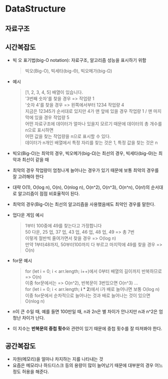# DataStructure

## 자료구조

## 시간복잡도
- 빅 오 표기법(big-O notation): 자료구조, 알고리즘 성능을 표시하기 위함
  > 빅오(Big-O), 빅세타(big-Θ), 빅오메가(big-Ω)

- 예시
  > [1, 2, 3, 4, 5] 배열이 있습니다. <br>
  > '3번째 숫자'를 찾을 경우 => 작업량 1 <br>
  > '숫자 4'를 찾을 경우 => 왼쪽에서부터 1234 작업량 4 <br>
  > 지금은 12345가 순서대로 있지만 4가 맨 앞에 있을 경우 작업량 1 / 맨 마지막에 있을 경우 작업량 5 <br>
  > 어떤 자료구조에 데이터가 얼마나 있을지 모르기 때문에 데이터의 총 개수를 n으로 표시하면 <br>
  > 어떤 값을 찾는 작업량을 n으로 표시할 수 있다. <br>
  > 데이터가 n개인 배열에서 특정 자리를 찾는 것은 1, 특정 값을 찾는 것은 n

- 빅오(Big-O)는 최악의 경우, 빅오메가(big-Ω)는 최선의 경우, 빅세타(big-Θ)는 최악과 최선이 같을 때

- 최악의 경우 작업량이 엄청나게 늘어나는 경우가 있기 때문에 보통 최악의 경우를 잘 고려해야 한다

- 대략 O(1), O(log n), O(n), O(nlog n), O(n^2), O(n^3), O(n^n), O(n!)의 순서대로 알고리즘이 점점 비효율적이 된다.

- 최악의 경우(Big-O)는 최선의 알고리즘을 사용했음에도 최악인 경우를 말한다.

- 업다운 게임 예시
  > 1부터 100중에 49를 찾는다고 가정합니다 <br>
  > 50 다운, 25 업, 37 업, 43 업, 46 업, 48 업, 49 => 총 7번 <br>
  > 이렇게 절반씩 줄여가면서 찾을 경우 => O(log n) <br>
  > 만약 1부터48까지, 50부터100까지 다 부르고 마지막에 49를 찾을 경우 => O(n) <br>

- for문 예시 <br>
  > for (let i = 0; i < arr.length; i++)에서 0부터 배열의 길이까지 반복하므로 => O(n) <br>
  > 이중 for문에서는 => O(n^2), 반복문이 3번있으면 O(n^3) ... <br>
  > for (let i = 0; i < arr.length; **i * 2**)에서 i가 배로 늘어나면 보통 O(log n) <br>
  > 이중 for문에서 순차적으로 늘어나는 것과 배로 늘어나는 것이 있으면 O(nlog n) <br>

- n이 큰 수일 때, 예를 들면 100만일 때, n과 2n은 별 차이가 안나지만 n과 n^2은 엄청난 차이가 난다.
- 이 지수는 **반복문의 중첩 횟수**와 관련이 있기 때문에 중첩 횟수를 잘 따져봐야 한다.

## 공간복잡도
- 자원(메모리)을 얼마나 차지하는 지를 나타내는 것
- 요즘은 메모리나 하드디스크 등의 용량이 많이 늘어났기 때문에 대부분의 경우 어느정도 허용을 해준다.
